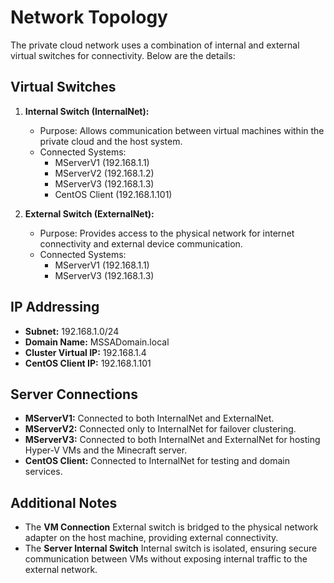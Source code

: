 # Network Topology

The private cloud network uses a combination of internal and external virtual switches for connectivity. Below are the details:

## Virtual Switches
1. **Internal Switch (InternalNet):**
   - Purpose: Allows communication between virtual machines within the private cloud and the host system.
   - Connected Systems:
     - MServerV1 (192.168.1.1)
     - MServerV2 (192.168.1.2)
     - MServerV3 (192.168.1.3)
     - CentOS Client (192.168.1.101)

2. **External Switch (ExternalNet):**
   - Purpose: Provides access to the physical network for internet connectivity and external device communication.
   - Connected Systems:
     - MServerV1 (192.168.1.1)
     - MServerV3 (192.168.1.3)

## IP Addressing
- **Subnet:** 192.168.1.0/24
- **Domain Name:** MSSADomain.local
- **Cluster Virtual IP:** 192.168.1.4
- **CentOS Client IP:** 192.168.1.101

## Server Connections
- **MServerV1:** Connected to both InternalNet and ExternalNet.
- **MServerV2:** Connected only to InternalNet for failover clustering.
- **MServerV3:** Connected to both InternalNet and ExternalNet for hosting Hyper-V VMs and the Minecraft server.
- **CentOS Client:** Connected to InternalNet for testing and domain services.

## Additional Notes
- The **VM Connection** External switch is bridged to the physical network adapter on the host machine, providing external connectivity.
- The **Server Internal Switch** Internal switch is isolated, ensuring secure communication between VMs without exposing internal traffic to the external network.
